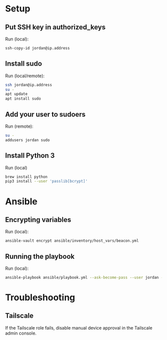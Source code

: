 # Setup

## Put SSH key in authorized_keys

Run (local):

```bash
ssh-copy-id jordan@ip.address
```

## Install sudo

Run (local/remote):

```bash
ssh jordan@ip.address
su -
apt update
apt install sudo
```

## Add your user to sudoers

Run (remote):

```bash
su -
addusers jordan sudo
```

## Install Python 3

Run (local)

```bash
brew install python
pip3 install --user 'passlib[bcrypt]'
```

# Ansible

## Encrypting variables

Run (local):

```bash
ansible-vault encrypt ansible/inventory/host_vars/beacon.yml
```

## Running the playbook

Run (local):

```bash
ansible-playbook ansible/playbook.yml --ask-become-pass --user jordan --inventory ansible/inventory/hosts.yml
```

# Troubleshooting

## Tailscale

If the Tailscale role fails, disable manual device approval in the Tailscale admin console.